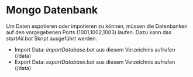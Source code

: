 # Mongo Datenbank
Um Daten expotieren oder impotieren zu können, müssen die Datenbanken auf den vorgegebenen Ports (1001,1002,1003) laufen. Dazu kann das *startAll.bat* Skript ausgeführt werden.



- Import Data: *importDatabase.bat* aus diesem Verzeichnis aufrufen (/data)
- Export Data: *exportDatabase.bat* aus diesem Verzeichnis aufrufen (/data)
